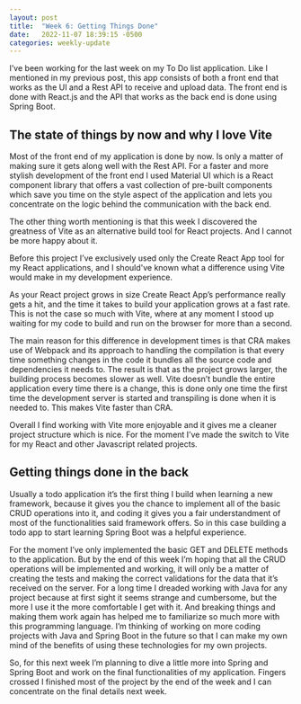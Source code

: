 ```yaml
---
layout: post
title:  "Week 6: Getting Things Done"
date:   2022-11-07 18:39:15 -0500
categories: weekly-update
---
```


I’ve been working for the last week on my To Do list application. Like I mentioned in my previous post, this app consists of both a front end that works as the UI and a Rest API to receive and upload data. The front end is done with React.js and the API that works as the back end is done using Spring Boot.

## The state of things by now and why I love Vite

Most of the front end of my application is done by now. Is only a matter of making sure it gets along well with the Rest API. For a faster and more stylish development of the front end I used Material UI which is a React component library that offers a vast collection of pre-built components which save you time on the style aspect of the application and lets you concentrate on the logic behind the communication with the back end.

The other thing worth mentioning is that this week I discovered the greatness of Vite as an alternative build tool for React projects. And I cannot be more happy about it.

Before this project I’ve exclusively used only the Create React App tool for my React applications, and I should've known what a difference using Vite would make in my development experience. 

As your React project grows in size Create React App’s performance really gets a hit, and the time it takes to build your application grows at a fast rate. This is not the case so much with Vite, where at any moment I stood up waiting for my code to build and run on the browser for more than a second. 

The main reason for this difference in development times is that CRA makes use of Webpack and its approach to handling the compilation is that every time something changes in the code it bundles all the source code and dependencies it needs to. The result is that as the project grows larger, the building process becomes slower as well. Vite doesn’t bundle the entire application every time there is a change, this is done only one time the first time the development server is started and transpiling is done when it is needed to. This makes Vite faster than CRA.

Overall I find working with Vite more enjoyable and it gives me a cleaner project structure which is nice. For the moment I’ve made the switch to Vite for my React and other Javascript related projects.

## Getting things done in the back

Usually a todo application it’s the first thing I build when learning a new framework, because it gives you the chance to implement all of the basic CRUD operations into it, and coding it gives you a fair understandment of most of the functionalities said framework offers. So in this case building a todo app to start learning Spring Boot was a helpful experience.

For the moment I’ve only implemented the basic GET and DELETE methods to the application. But by the end of this week I’m hoping that all the CRUD operations will be implemented and working, it will only be a matter of creating the tests and making the correct validations for the data that it’s received on the server.
For a long time I dreaded working with Java for any project because at first sight it seems strange and cumbersome, but the more I use it the more comfortable I get with it. And breaking things and making them work again has helped me to familiarize so much more with this programming language. I’m thinking of working on more coding projects with Java and Spring Boot in the future so that I can make my own mind of the benefits of using these technologies for my own projects. 

So, for this next week I’m planning to dive a little more into Spring and Spring Boot and work on the final functionalities of my application. Fingers crossed I finished most of the project by the end of the week and I can concentrate on the final details next week.

